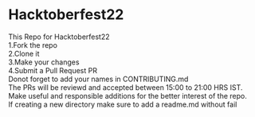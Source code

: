 # Hacktoberfest22
This Repo for Hacktoberfest22  
1.Fork the repo  
2.Clone it  
3.Make your changes  
4.Submit a Pull Request PR  
Donot forget to add your names in CONTRIBUTING.md  
The PRs will be reviewd and accepted between 15:00 to 21:00 HRS IST.  
Make useful and responsible additions for the better interest of the repo.  
If creating a new directory make sure to add a readme.md without fail
